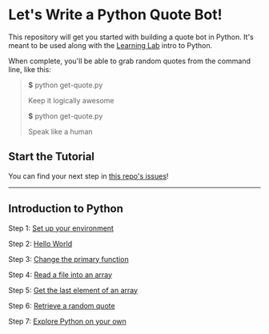 # Let's Write a Python Quote Bot!

This repository will get you started with building a quote bot in Python. It's meant to be used along with the [Learning Lab](https://lab.github.com) intro to Python.

When complete, you'll be able to grab random quotes from the command line, like this:

> **$** python get-quote.py
> 
> Keep it logically awesome
> 
> **$** python get-quote.py
> 
> Speak like a human

## Start the Tutorial

You can find your next step in [this repo's issues](../../issues/)!

<hr/>

## Introduction to Python

Step 1: [Set up your environment](https://github.com/Zi-Tao/python-random-quote/issues/1)

Step 2: [Hello World](https://github.com/Zi-Tao/python-random-quote/issues/2)

Step 3: [Change the primary function](https://github.com/Zi-Tao/python-random-quote/issues/2)

Step 4: [Read a file into an array](https://github.com/Zi-Tao/python-random-quote/issues/3)

Step 5: [Get the last element of an array](https://github.com/Zi-Tao/python-random-quote/issues/3)

Step 6: [Retrieve a random quote](https://github.com/Zi-Tao/python-random-quote/issues/3)

Step 7: [Explore Python on your own](https://github.com/Zi-Tao/python-random-quote/issues/4)
